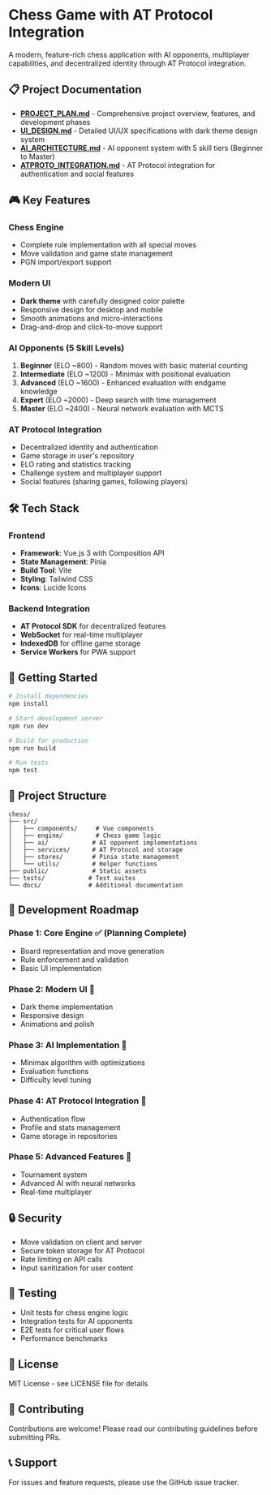# Chess Game with AT Protocol Integration

A modern, feature-rich chess application with AI opponents, multiplayer capabilities, and decentralized identity through AT Protocol integration.

## 📋 Project Documentation

- **[PROJECT_PLAN.md](PROJECT_PLAN.md)** - Comprehensive project overview, features, and development phases
- **[UI_DESIGN.md](UI_DESIGN.md)** - Detailed UI/UX specifications with dark theme design system
- **[AI_ARCHITECTURE.md](AI_ARCHITECTURE.md)** - AI opponent system with 5 skill tiers (Beginner to Master)
- **[ATPROTO_INTEGRATION.md](ATPROTO_INTEGRATION.md)** - AT Protocol integration for authentication and social features

## 🎮 Key Features

### Chess Engine
- Complete rule implementation with all special moves
- Move validation and game state management
- PGN import/export support

### Modern UI
- **Dark theme** with carefully designed color palette
- Responsive design for desktop and mobile
- Smooth animations and micro-interactions
- Drag-and-drop and click-to-move support

### AI Opponents (5 Skill Levels)
1. **Beginner** (ELO ~800) - Random moves with basic material counting
2. **Intermediate** (ELO ~1200) - Minimax with positional evaluation
3. **Advanced** (ELO ~1600) - Enhanced evaluation with endgame knowledge
4. **Expert** (ELO ~2000) - Deep search with time management
5. **Master** (ELO ~2400) - Neural network evaluation with MCTS

### AT Protocol Integration
- Decentralized identity and authentication
- Game storage in user's repository
- ELO rating and statistics tracking
- Challenge system and multiplayer support
- Social features (sharing games, following players)

## 🛠️ Tech Stack

### Frontend
- **Framework**: Vue.js 3 with Composition API
- **State Management**: Pinia
- **Build Tool**: Vite
- **Styling**: Tailwind CSS
- **Icons**: Lucide Icons

### Backend Integration
- **AT Protocol SDK** for decentralized features
- **WebSocket** for real-time multiplayer
- **IndexedDB** for offline game storage
- **Service Workers** for PWA support

## 🚀 Getting Started

```bash
# Install dependencies
npm install

# Start development server
npm run dev

# Build for production
npm run build

# Run tests
npm test
```

## 📁 Project Structure

```
chess/
├── src/
│   ├── components/     # Vue components
│   ├── engine/         # Chess game logic
│   ├── ai/            # AI opponent implementations
│   ├── services/      # AT Protocol and storage
│   ├── stores/        # Pinia state management
│   └── utils/         # Helper functions
├── public/            # Static assets
├── tests/            # Test suites
└── docs/             # Additional documentation
```

## 🎯 Development Roadmap

### Phase 1: Core Engine ✅ (Planning Complete)
- Board representation and move generation
- Rule enforcement and validation
- Basic UI implementation

### Phase 2: Modern UI 🔲
- Dark theme implementation
- Responsive design
- Animations and polish

### Phase 3: AI Implementation 🔲
- Minimax algorithm with optimizations
- Evaluation functions
- Difficulty level tuning

### Phase 4: AT Protocol Integration 🔲
- Authentication flow
- Profile and stats management
- Game storage in repositories

### Phase 5: Advanced Features 🔲
- Tournament system
- Advanced AI with neural networks
- Real-time multiplayer

## 🔒 Security

- Move validation on client and server
- Secure token storage for AT Protocol
- Rate limiting on API calls
- Input sanitization for user content

## 🧪 Testing

- Unit tests for chess engine logic
- Integration tests for AI opponents
- E2E tests for critical user flows
- Performance benchmarks

## 📄 License

MIT License - see LICENSE file for details

## 🤝 Contributing

Contributions are welcome! Please read our contributing guidelines before submitting PRs.

## 📞 Support

For issues and feature requests, please use the GitHub issue tracker.